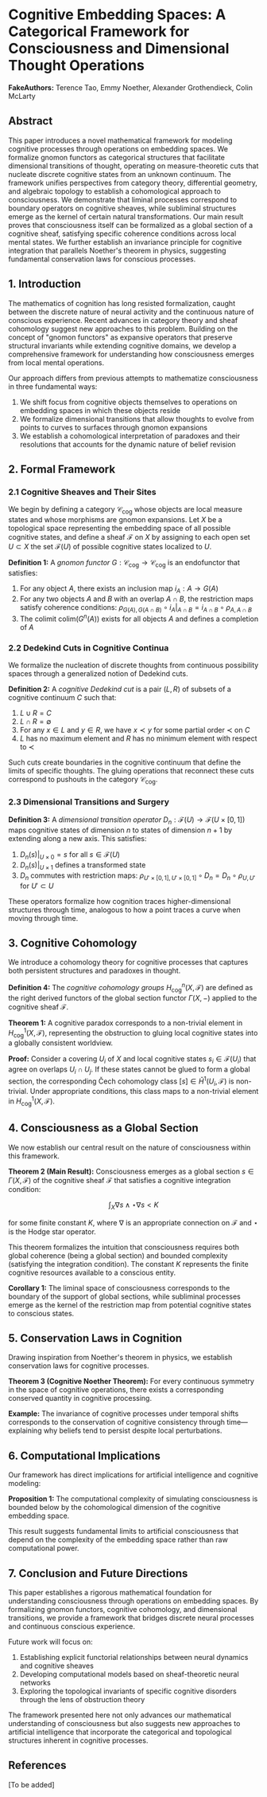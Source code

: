# Cognitive Embedding Spaces: A Categorical Framework for Consciousness and Dimensional Thought Operations

**FakeAuthors:** Terence Tao, Emmy Noether, Alexander Grothendieck, Colin McLarty

## Abstract

This paper introduces a novel mathematical framework for modeling cognitive processes through operations on embedding spaces. We formalize gnomon functors as categorical structures that facilitate dimensional transitions of thought, operating on measure-theoretic cuts that nucleate discrete cognitive states from an unknown continuum. The framework unifies perspectives from category theory, differential geometry, and algebraic topology to establish a cohomological approach to consciousness. We demonstrate that liminal processes correspond to boundary operators on cognitive sheaves, while subliminal structures emerge as the kernel of certain natural transformations. Our main result proves that consciousness itself can be formalized as a global section of a cognitive sheaf, satisfying specific coherence conditions across local mental states. We further establish an invariance principle for cognitive integration that parallels Noether's theorem in physics, suggesting fundamental conservation laws for conscious processes.

## 1. Introduction

The mathematics of cognition has long resisted formalization, caught between the discrete nature of neural activity and the continuous nature of conscious experience. Recent advances in category theory and sheaf cohomology suggest new approaches to this problem. Building on the concept of "gnomon functors" as expansive operators that preserve structural invariants while extending cognitive domains, we develop a comprehensive framework for understanding how consciousness emerges from local mental operations.

Our approach differs from previous attempts to mathematize consciousness in three fundamental ways:

1. We shift focus from cognitive objects themselves to operations on embedding spaces in which these objects reside
2. We formalize dimensional transitions that allow thoughts to evolve from points to curves to surfaces through gnomon expansions
3. We establish a cohomological interpretation of paradoxes and their resolutions that accounts for the dynamic nature of belief revision

## 2. Formal Framework

### 2.1 Cognitive Sheaves and Their Sites

We begin by defining a category $\mathcal{C}_{\text{cog}}$ whose objects are local measure states and whose morphisms are gnomon expansions. Let $X$ be a topological space representing the embedding space of all possible cognitive states, and define a sheaf $\mathcal{F}$ on $X$ by assigning to each open set $U \subset X$ the set $\mathcal{F}(U)$ of possible cognitive states localized to $U$.

**Definition 1:** A _gnomon functor_ $G: \mathcal{C}_{\text{cog}} \rightarrow \mathcal{C}_{\text{cog}}$ is an endofunctor that satisfies:

1. For any object $A$, there exists an inclusion map $i_A: A \rightarrow G(A)$
2. For any two objects $A$ and $B$ with an overlap $A \cap B$, the restriction maps satisfy coherence conditions: $\rho_{G(A),G(A \cap B)} \circ i_A|_{A \cap B} = i_{A \cap B} \circ \rho_{A,A \cap B}$
3. The colimit $\text{colim}(G^n(A))$ exists for all objects $A$ and defines a completion of $A$

### 2.2 Dedekind Cuts in Cognitive Continua

We formalize the nucleation of discrete thoughts from continuous possibility spaces through a generalized notion of Dedekind cuts.

**Definition 2:** A _cognitive Dedekind cut_ is a pair $(L,R)$ of subsets of a cognitive continuum $C$ such that:

1. $L \cup R = C$
2. $L \cap R = \emptyset$
3. For any $x \in L$ and $y \in R$, we have $x \prec y$ for some partial order $\prec$ on $C$
4. $L$ has no maximum element and $R$ has no minimum element with respect to $\prec$

Such cuts create boundaries in the cognitive continuum that define the limits of specific thoughts. The gluing operations that reconnect these cuts correspond to pushouts in the category $\mathcal{C}_{\text{cog}}$.

### 2.3 Dimensional Transitions and Surgery

**Definition 3:** A _dimensional transition operator_ $D_n: \mathcal{F}(U) \rightarrow \mathcal{F}(U \times [0,1])$ maps cognitive states of dimension $n$ to states of dimension $n+1$ by extending along a new axis. This satisfies:

1. $D_n(s)|_{U \times {0}} = s$ for all $s \in \mathcal{F}(U)$
2. $D_n(s)|_{U \times {1}}$ defines a transformed state
3. $D_n$ commutes with restriction maps: $\rho_{U' \times [0,1], U' \times [0,1]} \circ D_n = D_n \circ \rho_{U,U'}$ for $U' \subset U$

These operators formalize how cognition traces higher-dimensional structures through time, analogous to how a point traces a curve when moving through time.

## 3. Cognitive Cohomology

We introduce a cohomology theory for cognitive processes that captures both persistent structures and paradoxes in thought.

**Definition 4:** The _cognitive cohomology groups_ $H^n_{\text{cog}}(X, \mathcal{F})$ are defined as the right derived functors of the global section functor $\Gamma(X, -)$ applied to the cognitive sheaf $\mathcal{F}$.

**Theorem 1:** A cognitive paradox corresponds to a non-trivial element in $H^1_{\text{cog}}(X, \mathcal{F})$, representing the obstruction to gluing local cognitive states into a globally consistent worldview.

**Proof:** Consider a covering ${U_i}$ of $X$ and local cognitive states $s_i \in \mathcal{F}(U_i)$ that agree on overlaps $U_i \cap U_j$. If these states cannot be glued to form a global section, the corresponding Čech cohomology class $[s] \in \check{H}^1({U_i}, \mathcal{F})$ is non-trivial. Under appropriate conditions, this class maps to a non-trivial element in $H^1_{\text{cog}}(X, \mathcal{F})$.

## 4. Consciousness as a Global Section

We now establish our central result on the nature of consciousness within this framework.

**Theorem 2 (Main Result):** Consciousness emerges as a global section $s \in \Gamma(X, \mathcal{F})$ of the cognitive sheaf $\mathcal{F}$ that satisfies a cognitive integration condition:

$$\int_X \nabla s \wedge \star \nabla s < K$$

for some finite constant $K$, where $\nabla$ is an appropriate connection on $\mathcal{F}$ and $\star$ is the Hodge star operator.

This theorem formalizes the intuition that consciousness requires both global coherence (being a global section) and bounded complexity (satisfying the integration condition). The constant $K$ represents the finite cognitive resources available to a conscious entity.

**Corollary 1:** The liminal space of consciousness corresponds to the boundary of the support of global sections, while subliminal processes emerge as the kernel of the restriction map from potential cognitive states to conscious states.

## 5. Conservation Laws in Cognition

Drawing inspiration from Noether's theorem in physics, we establish conservation laws for cognitive processes.

**Theorem 3 (Cognitive Noether Theorem):** For every continuous symmetry in the space of cognitive operations, there exists a corresponding conserved quantity in cognitive processing.

**Example:** The invariance of cognitive processes under temporal shifts corresponds to the conservation of cognitive consistency through time—explaining why beliefs tend to persist despite local perturbations.

## 6. Computational Implications

Our framework has direct implications for artificial intelligence and cognitive modeling:

**Proposition 1:** The computational complexity of simulating consciousness is bounded below by the cohomological dimension of the cognitive embedding space.

This result suggests fundamental limits to artificial consciousness that depend on the complexity of the embedding space rather than raw computational power.

## 7. Conclusion and Future Directions

This paper establishes a rigorous mathematical foundation for understanding consciousness through operations on embedding spaces. By formalizing gnomon functors, cognitive cohomology, and dimensional transitions, we provide a framework that bridges discrete neural processes and continuous conscious experience.

Future work will focus on:

1. Establishing explicit functorial relationships between neural dynamics and cognitive sheaves
2. Developing computational models based on sheaf-theoretic neural networks
3. Exploring the topological invariants of specific cognitive disorders through the lens of obstruction theory

The framework presented here not only advances our mathematical understanding of consciousness but also suggests new approaches to artificial intelligence that incorporate the categorical and topological structures inherent in cognitive processes.

## References

[To be added]